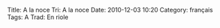 Title: A la noce
 Tri: A la noce
 Date: 2010-12-03 10:20
 Category: français
 Tags: A
 Trad: En riole
 